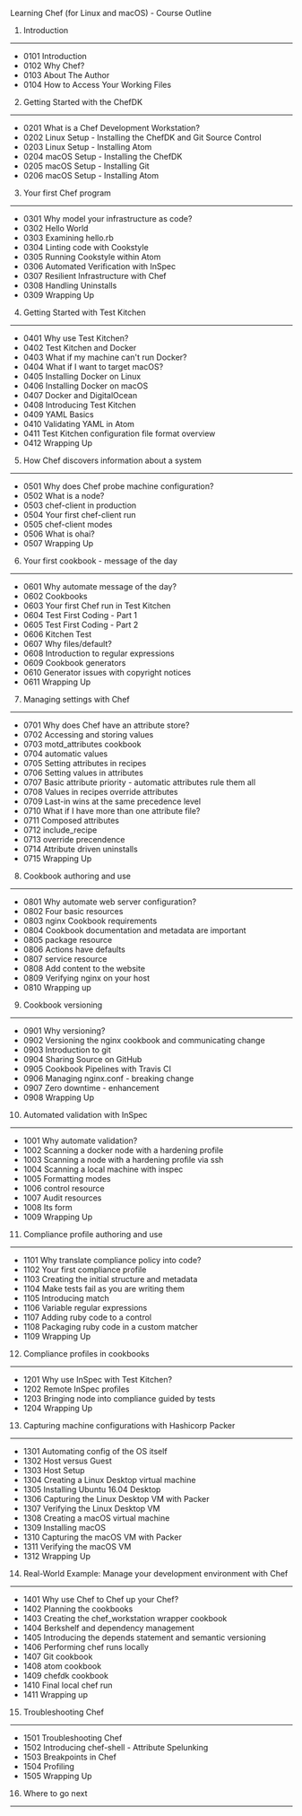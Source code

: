 Learning Chef (for Linux and macOS) - Course Outline

01. Introduction
----------------
- 0101 Introduction
- 0102 Why Chef?
- 0103 About The Author
- 0104 How to Access Your Working Files

02. Getting Started with the ChefDK
-----------------------------------
- 0201 What is a Chef Development Workstation?
- 0202 Linux Setup - Installing the ChefDK and Git Source Control
- 0203 Linux Setup - Installing Atom
- 0204 macOS Setup - Installing the ChefDK
- 0205 macOS Setup - Installing Git
- 0206 macOS Setup - Installing Atom

03. Your first Chef program
---------------------------
-  0301 Why model your infrastructure as code?
-  0302 Hello World
-  0303 Examining hello.rb
-  0304 Linting code with Cookstyle
-  0305 Running Cookstyle within Atom
-  0306 Automated Verification with InSpec
-  0307 Resilient Infrastructure with Chef
-  0308 Handling Uninstalls
-  0309 Wrapping Up

04. Getting Started with Test Kitchen
-------------------------------------
-  0401 Why use Test Kitchen?
-  0402 Test Kitchen and Docker
-  0403 What if my machine can't run Docker?
-  0404 What if I want to target macOS?
-  0405 Installing Docker on Linux
-  0406 Installing Docker on macOS
-  0407 Docker and DigitalOcean
-  0408 Introducing Test Kitchen
-  0409 YAML Basics
-  0410 Validating YAML in Atom
-  0411 Test Kitchen configuration file format overview
-  0412 Wrapping Up

05. How Chef discovers information about a system
-------------------------------------------------
-  0501 Why does Chef probe machine configuration?
-  0502 What is a node?
-  0503 chef-client in production
-  0504 Your first chef-client run
-  0505 chef-client modes
-  0506 What is ohai?
-  0507 Wrapping Up

06. Your first cookbook - message of the day
--------------------------------------------
-  0601 Why automate message of the day?
-  0602 Cookbooks
-  0603 Your first Chef run in Test Kitchen
-  0604 Test First Coding - Part 1
-  0605 Test First Coding - Part 2
-  0606 Kitchen Test
-  0607 Why files/default?
-  0608 Introduction to regular expressions
-  0609 Cookbook generators
-  0610 Generator issues with copyright notices
-  0611 Wrapping Up

07. Managing settings with Chef
-------------------------------
-  0701 Why does Chef have an attribute store?
-  0702 Accessing and storing values
-  0703 motd_attributes cookbook
-  0704 automatic values
-  0705 Setting attributes in recipes
-  0706 Setting values in attributes
-  0707 Basic attribute priority - automatic attributes rule them all
-  0708 Values in recipes override attributes
-  0709 Last-in wins at the same precedence level
-  0710 What if I have more than one attribute file?
-  0711 Composed attributes
-  0712 include_recipe
-  0713 override precendence
-  0714 Attribute driven uninstalls  
-  0715 Wrapping Up

08. Cookbook authoring and use
------------------------------
-  0801 Why automate web server configuration?
-  0802 Four basic resources
-  0803 nginx Cookbook requirements
-  0804 Cookbook documentation and metadata are important
-  0805 package resource
-  0806 Actions have defaults
-  0807 service resource
-  0808 Add content to the website
-  0809 Verifying nginx on your host
-  0810 Wrapping up

09. Cookbook versioning
-----------------------
-  0901 Why versioning?
-  0902 Versioning the nginx cookbook and communicating change
-  0903 Introduction to git
-  0904 Sharing Source on GitHub
-  0905 Cookbook Pipelines with Travis CI
-  0906 Managing nginx.conf - breaking change
-  0907 Zero downtime - enhancement
-  0908 Wrapping Up

10. Automated validation with InSpec
------------------------------------
-  1001 Why automate validation?
-  1002 Scanning a docker node with a hardening profile
-  1003 Scanning a node with a hardening profile via ssh
-  1004 Scanning a local machine with inspec
-  1005 Formatting modes
-  1006 control resource
-  1007 Audit resources
-  1008 Its form
-  1009 Wrapping Up

11. Compliance profile authoring and use
----------------------------------------
-  1101 Why translate compliance policy into code?
-  1102 Your first compliance profile
-  1103 Creating the initial structure and metadata
-  1104 Make tests fail as you are writing them
-  1105 Introducing match
-  1106 Variable regular expressions
-  1107 Adding ruby code to a control
-  1108 Packaging ruby code in a custom matcher
-  1109 Wrapping Up

12. Compliance profiles in cookbooks
------------------------------------
-  1201 Why use InSpec with Test Kitchen?
-  1202 Remote InSpec profiles
-  1203 Bringing node into compliance guided by tests
-  1204 Wrapping Up

13. Capturing machine configurations with Hashicorp Packer
----------------------------------------------------------
-  1301 Automating config of the OS itself
-  1302 Host versus Guest
-  1303 Host Setup
-  1304 Creating a Linux Desktop virtual machine
-  1305 Installing Ubuntu 16.04 Desktop
-  1306 Capturing the Linux Desktop VM with Packer
-  1307 Verifying the Linux Desktop VM
-  1308 Creating a macOS virtual machine
-  1309 Installing macOS
-  1310 Capturing the macOS VM with Packer
-  1311 Verifying the macOS VM
-  1312 Wrapping Up

14. Real-World Example: Manage your development environment with Chef
---------------------------------------------------------------------
-  1401 Why use Chef to Chef up your Chef?
-  1402 Planning the cookbooks
-  1403 Creating the chef_workstation wrapper cookbook
-  1404 Berkshelf and dependency management
-  1405 Introducing the depends statement and semantic versioning
-  1406 Performing chef runs locally
-  1407 Git cookbook
-  1408 atom cookbook
-  1409 chefdk cookbook
-  1410 Final local chef run
-  1411 Wrapping up

15. Troubleshooting Chef
------------------------
-  1501 Troubleshooting Chef
-  1502 Introducing chef-shell - Attribute Spelunking
-  1503 Breakpoints in Chef
-  1504 Profiling
-  1505 Wrapping Up

16. Where to go next
--------------------
